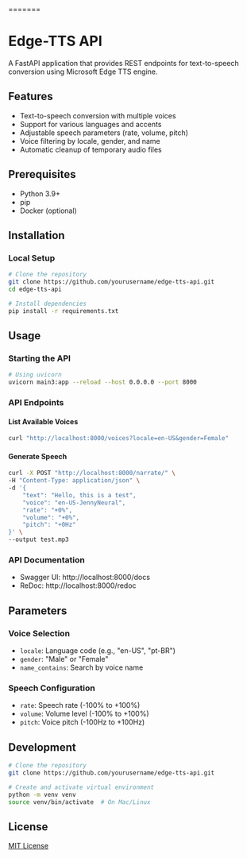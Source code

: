 =======
# Edge-TTS API

A FastAPI application that provides REST endpoints for text-to-speech conversion using Microsoft Edge TTS engine.

## Features

- Text-to-speech conversion with multiple voices
- Support for various languages and accents
- Adjustable speech parameters (rate, volume, pitch)
- Voice filtering by locale, gender, and name
- Automatic cleanup of temporary audio files

## Prerequisites

- Python 3.9+
- pip
- Docker (optional)

## Installation

### Local Setup

```bash
# Clone the repository
git clone https://github.com/yourusername/edge-tts-api.git
cd edge-tts-api

# Install dependencies
pip install -r requirements.txt
```

## Usage

### Starting the API

```bash
# Using uvicorn
uvicorn main3:app --reload --host 0.0.0.0 --port 8000
```

### API Endpoints

#### List Available Voices
```bash
curl "http://localhost:8000/voices?locale=en-US&gender=Female"
```

#### Generate Speech
```bash
curl -X POST "http://localhost:8000/narrate/" \
-H "Content-Type: application/json" \
-d '{
    "text": "Hello, this is a test",
    "voice": "en-US-JennyNeural",
    "rate": "+0%",
    "volume": "+0%",
    "pitch": "+0Hz"
}' \
--output test.mp3
```

### API Documentation

- Swagger UI: http://localhost:8000/docs
- ReDoc: http://localhost:8000/redoc

## Parameters

### Voice Selection
- `locale`: Language code (e.g., "en-US", "pt-BR")
- `gender`: "Male" or "Female"
- `name_contains`: Search by voice name

### Speech Configuration
- `rate`: Speech rate (-100% to +100%)
- `volume`: Volume level (-100% to +100%)
- `pitch`: Voice pitch (-100Hz to +100Hz)

## Development

```bash
# Clone the repository
git clone https://github.com/yourusername/edge-tts-api.git

# Create and activate virtual environment
python -m venv venv
source venv/bin/activate  # On Mac/Linux
```

## License

[MIT License](LICENSE)